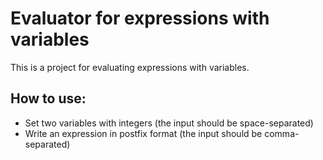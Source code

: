 # Evaluator for expressions with variables

This is a project for evaluating expressions with variables.

## How to use:

- Set two variables with integers (the input should be space-separated)
- Write an expression in postfix format (the input should be comma-separated)


